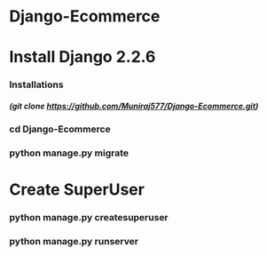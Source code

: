 # Django-Ecommerce
# Install Django 2.2.6

### Installations
##### (git clone https://github.com/Muniraj577/Django-Ecommerce.git)
### cd Django-Ecommerce
### python manage.py migrate

# Create SuperUser
### python manage.py createsuperuser
### python manage.py runserver
